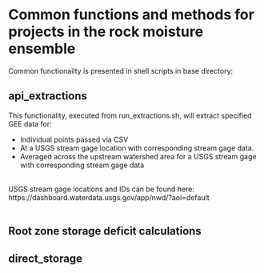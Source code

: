 # Common functions and methods for projects in the rock moisture ensemble

Common functionailty is presented in shell scripts in base directory: 

## api_extractions
This functionality, executed from run_extractions.sh, will extract specified GEE data for: 
- Individual points passed via CSV
- At a USGS stream gage location with corresponding stream gage data. 
- Averaged across the upstream watershed area for a USGS stream gage with corresponding stream gage data
<br>  
USGS stream gage locations and IDs can be found here: https://dashboard.waterdata.usgs.gov/app/nwd/?aoi=default 
<br> <br>

## Root zone storage deficit calculations

## direct_storage
